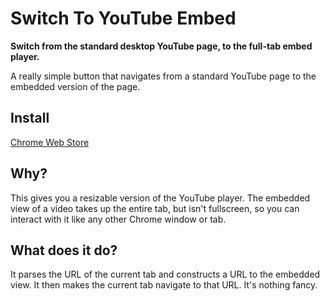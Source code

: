 # Switch To YouTube Embed

**Switch from the standard desktop YouTube page, to the full-tab embed player.**

A really simple button that navigates from a standard YouTube page to the embedded version of the page.

## Install

[Chrome Web Store](https://chrome.google.com/webstore/detail/switch-to-youtube-embed/fcojgiahffnnpifmgaboijdmkgedikhb)

## Why?

This gives you a resizable version of the YouTube player. The embedded view of a video takes up the entire tab, but isn't fullscreen, so you can interact with it like any other Chrome window or tab.

## What does it do?

It parses the URL of the current tab and constructs a URL to the embedded view. It then makes the current tab navigate to that URL. It's nothing fancy.
